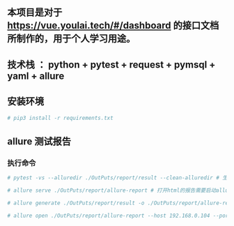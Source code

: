 ## 本项目是对于 https://vue.youlai.tech/#/dashboard 的接口文档所制作的，用于个人学习用途。

## 技术栈 ： python + pytest + request + pymsql + yaml + allure

## 安装环境
```python
# pip3 install -r requirements.txt
```

## allure 测试报告
### 执行命令
```python
# pytest -vs --alluredir ./OutPuts/report/result --clean-alluredir # 生成原始文件，不能打开html报告

# allure serve ./OutPuts/report/allure-report # 打开html的报告需要启动allure服务

# allure generate ./OutPuts/report/result -o ./OutPuts/report/allure-report -c

# allure open ./OutPuts/report/allure-report --host 192.168.0.104 --port 8800  # 打开报告
```

